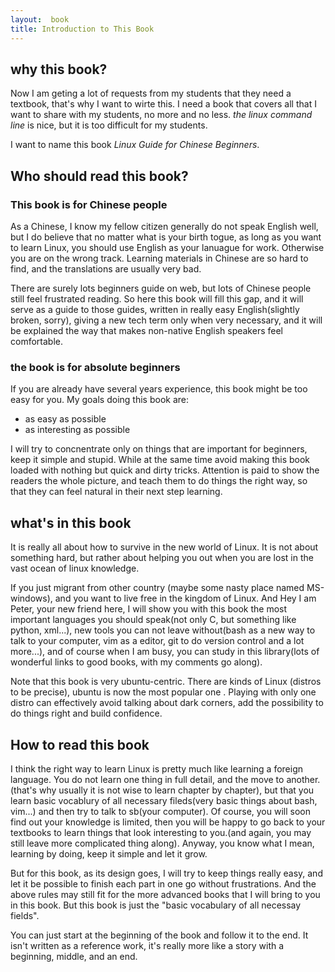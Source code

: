```yaml
---
layout:  book
title: Introduction to This Book
---
```


## why this book?    

Now I am geting a lot of requests from my students that they need a textbook,
that's why I want to wirte this. I need a book that covers all that I want to
share with my students, no more and no less. _the linux command line_ is nice,
but it is too difficult for my students.

I want to name this book _Linux Guide for Chinese Beginners_.

## Who should read this book?
### This book is for Chinese people
As a Chinese, I know my fellow citizen generally do not speak English well, but
I do believe that no matter what is your birth togue, as long as you want to
learn Linux, you should use English as your lanuague for work. Otherwise you
are on the wrong track. Learning materials in Chinese are so hard to find, and
the translations are usually very bad.

There are surely lots beginners guide on web, but lots of Chinese people still
feel frustrated reading. So here this book will fill this gap, and it will
serve as a guide to those guides, written in really easy English(slightly
broken, sorry), giving a new tech term only when very necessary, and it will
be explained the way that makes non-native English speakers feel comfortable. 

### the book is for absolute beginners
If you are already have several years experience, this book might be too easy
for you. My goals doing this book are:

 - as easy as possible 
 - as interesting as possible

I will try to concnentrate only on things that are important for beginners,
keep it simple and stupid. While at the same time avoid making this book
loaded with nothing but quick and dirty tricks. Attention is paid to show the
readers the whole picture, and teach them to do things the right way, so that
they can feel natural in their next step learning.

## what's in this book
It is really all about how to survive in the new world of Linux. It is not
about something hard, but rather about helping you out when you are lost in
the vast ocean of linux knowledge. 

If you just migrant from other country (maybe some nasty place named
MS-windows), and you want to live free in the kingdom of Linux.  And Hey I am
Peter, your new friend here, I will show you with this book the most important
languages you should speak(not only C, but something like python, xml...), new
tools you can not leave without(bash as a new way to talk to your computer,
vim as a editor, git to do version control and a lot more...), and of course
when I am busy, you can study in this library(lots of wonderful links to good
books, with my comments go along).

Note that this book is very ubuntu-centric. There are kinds of Linux (distros
to be precise), ubuntu is now the most popular one . Playing with only one
distro can effectively avoid talking about dark corners, add the possibility
to do things right and build confidence.

## How to read this book
I think the right way to learn Linux is pretty much like learning a foreign
language. You do not learn one thing in full detail, and the move to
another.(that's why usually it is not wise to learn chapter by chapter), but
that you learn basic vocablury of all necessary fileds(very basic things about
bash, vim...) and then try to talk to sb(your computer). Of course, you will
soon find out your knowledge is limited, then you will be happy to go back to
your textbooks to learn things that look interesting to you.(and again, you
may still leave more complicated thing along). Anyway, you know what I mean,
learning by doing, keep it simple and let it grow.

But for this book, as its design goes, I will try to keep things really easy,
and let it be possible to finish each part in one go without frustrations.
And the above rules may still fit for the more advanced books that I will
bring to you in this book. But this book is just the "basic vocabulary of all
necessay fields".

You can just start at the beginning of the book and follow it to the end. It
isn't written as a reference work, it's really more like a story with a
beginning, middle, and an end.


